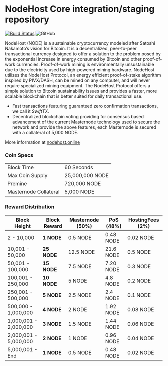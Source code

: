 NodeHost Core integration/staging repository
=================================================
[![Build Status](https://travis-ci.org/nodehost/nodehost.svg?branch=master)](https://travis-ci.org/nodehost/nodehost) ![GitHub](https://img.shields.io/github/license/mashape/apistatus.svg)

NodeHost (NODE) is a sustainable cryptocurrency modeled after Satoshi Nakamoto’s vision for Bitcoin. It is a decentralized, peer-to-peer transactional currency designed to offer a solution to the problem posed by the exponential increase in energy consumed by Bitcoin and other proof-of-work currencies. Proof-of-work mining is environmentally unsustainable due to the electricity used by high-powered mining hardware. NodeHost utilizes the NodeHost Protocol, an energy efficient proof-of-stake algorithm inspired by PIVX/DASH, can be mined on any computer, and will never require specialized mining equipment. The NodeHost Protocol offers a simple solution to Bitcoin sustainability issues and provides a faster, more scalable blockchain that is better suited for daily transactional use.

- Fast transactions featuring guaranteed zero confirmation transactions, we call it _SwiftTX_.
- Decentralized blockchain voting providing for consensus based advancement of the current Masternode
  technology used to secure the network and provide the above features, each Masternode is secured
  with a collateral of 5,000 NODE.

More information at [nodehost.online](https://nodehost.online)

### Coin Specs
|                             |                 |
|-----------------------------|-----------------|
| Block Time                  | 60 Seconds      |
| Max Coin Supply             | 25,000,000 NODE |
| Premine                     | 720,000 NODE    |
| Masternode Collateral       | 5,000 NODE      |

### Reward Distribution

| **Block Height**       | **Block Reward** | **Masternode** (50%) | **PoS** (48%) | **HostingFees** (2%) |
|------------------------|------------------|----------------------|---------------|----------------------|
| 2 - 10,000             | **1 NODE**       | 0.5 NODE             | 0.48 NODE     | 0.02 NODE            |
| 10,001 - 50,000        | **25 NODE**      | 12.5 NODE            | 21.6 NODE     | 0.5 NODE             |
| 50,001 - 100,000       | **15 NODE**      | 7.5 NODE             | 7.20 NODE     | 0.3 NODE             |
| 100,001 - 250,000      | **10 NODE**      | 5 NODE               | 4.8 NODE      | 0.2 NODE             |
| 250,001 - 500,000      | **5 NODE**       | 2.5 NODE             | 2.4 NODE      | 0.1 NODE             |
| 500,000 - 1,000,000    | **4 NODE**       | 2 NODE               | 1.92 NODE     | 0.08 NODE            |
| 1,000,001 - 2,000,000  | **3 NODE**       | 1.5 NODE             | 1.44 NODE     | 0.06 NODE            |
| 2,000,001 - 5,000,000  | **2 NODE**       | 1 NODE               | 0.96 NODE     | 0.04 NODE            |
| 5,000,001 - End        | **1 NODE**       | 0.5 NODE             | 0.48 NODE     | 0.02 NODE            |